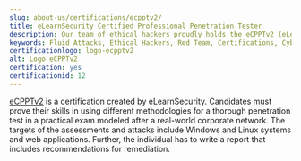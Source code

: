 ```yaml
---
slug: about-us/certifications/ecpptv2/
title: eLearnSecurity Certified Professional Penetration Tester
description: Our team of ethical hackers proudly holds the eCPPTv2 (eLearnSecurity Certified Professional Penetration Tester) certification, among many others.
keywords: Fluid Attacks, Ethical Hackers, Red Team, Certifications, Cybersecurity, Pentesters, Whitehat Hackers, Ecppt
certificationlogo: logo-ecpptv2
alt: Logo eCPPTv2
certification: yes
certificationid: 12
---
```


[eCPPTv2](https://elearnsecurity.com/product/ecpptv2-certification/)
is a certification created by eLearnSecurity.
Candidates must prove their skills
in using different methodologies for a thorough penetration test
in a practical exam modeled after a real-world corporate network.
The targets of the assessments and attacks include Windows and Linux systems
and web applications.
Further,
the individual has to write a report
that includes recommendations for remediation.
